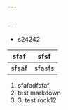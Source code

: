 ```yaml
---


---
```


<ul>
<li>s24242</li>
</ul>

<table>
<thead>
<tr>
<th>sfaf</th>
<th>sfsf</th>
</tr>
</thead>
<tbody>
<tr>
<td>sfsaf</td>
<td>sfasfs</td>
</tr>
</tbody>
</table><ol>
<li>sfafadfsfaf</li>
<li>test markdown</li>
<li>
 3. test rock12</li>
</ol>

<!--stackedit_data:
eyJoaXN0b3J5IjpbLTI2NDQyODI4XX0=
-->